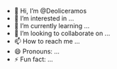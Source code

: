 - 👋 Hi, I’m @Deoliceramos
- 👀 I’m interested in ...
- 🌱 I’m currently learning ...
- 💞️ I’m looking to collaborate on ...
- 📫 How to reach me ...
- 😄 Pronouns: ...
- ⚡ Fun fact: ...

<!---
Deoliceramos/Deoliceramos is a ✨ special ✨ repository because its `README.md` (this file) appears on your GitHub profile.
You can click the Preview link to take a look at your changes.
--->
